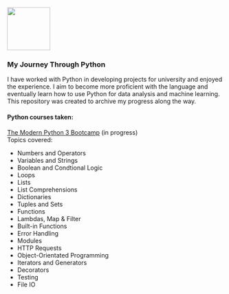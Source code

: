 # <img src="https://upload.wikimedia.org/wikipedia/commons/thumb/c/c3/Python-logo-notext.svg/1024px-Python-logo-notext.svg.png" width="100">

### My Journey Through Python

I have worked with Python in developing projects for university and enjoyed the experience. I aim to become more proficient with the language and eventually learn how to use Python for data analysis and machine learning. This repository was created to archive my progress along the way.

#### Python courses taken:

[The Modern Python 3 Bootcamp](https://www.udemy.com/the-modern-python3-bootcamp/) (in progress)</br>
Topics covered:
* Numbers and Operators
* Variables and Strings
* Boolean and Condtional Logic
* Loops
* Lists
* List Comprehensions
* Dictionaries
* Tuples and Sets
* Functions
* Lambdas, Map & Filter
* Built-in Functions
* Error Handling
* Modules
* HTTP Requests
* Object-Orientated Programming
* Iterators and Generators
* Decorators
* Testing
* File IO
